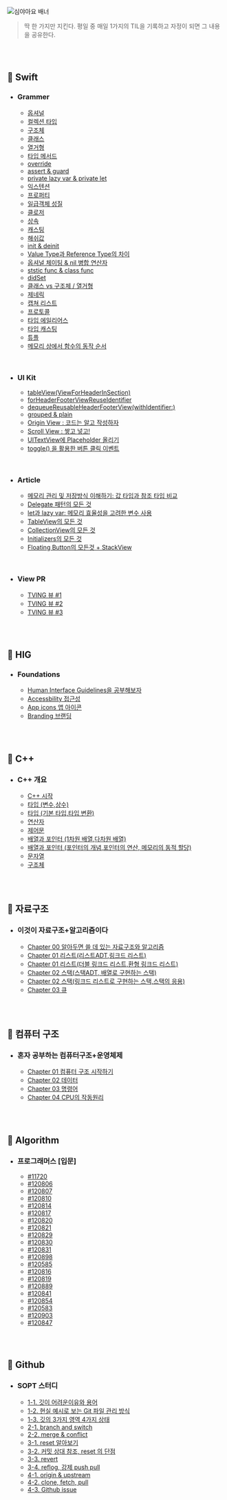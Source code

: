 ![심야아요 배너](https://user-images.githubusercontent.com/61109660/167799338-ab43eea4-8396-4f9b-be2f-99c57d9b2982.png)
> 딱 한 가지만 지킨다. 평일 중 매일 1가지의 TIL을 기록하고 자정이 되면 그 내용을 공유한다. 

<br>
<br>

## 📌 Swift 
- ### Grammer

  - [옵셔널](https://grave-paint-a3c.notion.site/Optional-72e98340d26541d2a5aee556ec8fd311)
  - [컬렉션 타입](https://grave-paint-a3c.notion.site/942642f62a3245ff8e87a45a293fa507?pvs=4)
  - [구조체](https://grave-paint-a3c.notion.site/struct-a4c3c735350b48e090a28de1f2111736)
  - [클래스](https://grave-paint-a3c.notion.site/class-c43c154060ae43169c54223eab73e065?pvs=4)
  - [열거형](https://grave-paint-a3c.notion.site/enum-d87be63c86614a16b8ef45b708e2c868?pvs=4)
  - [타입 메서드](https://grave-paint-a3c.notion.site/61533898da6044aca20ec974ed68d571)
  - [override](https://grave-paint-a3c.notion.site/override-623e880f55214ba9aeaf8354e675d82c?pvs=4)
  - [assert & guard](https://grave-paint-a3c.notion.site/assert-guard-675b0eb675834c299f5ca7b0a58e62d8?pvs=4)
  - [private lazy var & private let](https://grave-paint-a3c.notion.site/private-lazy-var-private-let-979fa7f7ea7d4b75a760a02f70475390)
  - [익스텐션](https://grave-paint-a3c.notion.site/a254e0bfe802401a890237f455f25d95)
  - [프로퍼티](https://grave-paint-a3c.notion.site/property-ba3ac59786be41f9ae90b1fe6eb7d57b?pvs=4)
  - [일급객체 성질](https://grave-paint-a3c.notion.site/dab840cc2cad4de4acefc94b7a249181?pvs=4)
  - [클로저](https://grave-paint-a3c.notion.site/closure-bd42afcfb3364a8295274c8655ded55f?pvs=4)
  - [상속](https://grave-paint-a3c.notion.site/ee064e77a6cb47a78979d99fd987089e)
  - [캐스팅](https://grave-paint-a3c.notion.site/3dfc666ec5fa46efa45d177a130df7ac?pvs=4)
  - [해쉬값](https://grave-paint-a3c.notion.site/Hash-Value-8882b8521c8a4f3192483598682141a4?pvs=4)
  - [init & deinit](https://grave-paint-a3c.notion.site/init-deinit-296ae61f0d894c9aa3c28e561f0f5d61)
  - [Value Type과 Reference Type의 차이](https://grave-paint-a3c.notion.site/Value-Type-Reference-Type-adbfe5147e87438c94a8c642f78ad6b5)
  - [옵셔널 체이팅 & nil 병합 연산자](https://grave-paint-a3c.notion.site/nil-7ea1261a9d954b48b7eff6010dafbcd2)
  - [ststic func & class func](https://grave-paint-a3c.notion.site/static-func-class-func-fd177cb8f8e34c96aeb325f50d300be9)
  - [didSet](https://grave-paint-a3c.notion.site/didSet-2183a30ca35f4d069f992e056ca045a6)
  - [클래스 vs 구조체 / 열거형](https://grave-paint-a3c.notion.site/vs-60f2a9fa7c314ad89db7cab506173f2c?pvs=4)
  - [제네릭](https://grave-paint-a3c.notion.site/Genric-9a6ab4b74dd24169b4971b60865e7cb5)
  - [캡쳐 리스트](https://grave-paint-a3c.notion.site/12cdcd0adbf84da6b84fd350369f2609)
  - [프로토콜](https://grave-paint-a3c.notion.site/a24356a573d341efaf1397ed0bafa874)
  - [타입 에일리어스](https://grave-paint-a3c.notion.site/Typealias-b56f1b8b6e43418391aa00072eff9dec)
  - [타입 캐스팅](https://grave-paint-a3c.notion.site/f982e62a823e471fbc924e2b53e732af?pvs=4)
  - [튜플](https://grave-paint-a3c.notion.site/2444c63c6b9441488c26c3c72c6568a2?pvs=4)
  - [메모리 상에서 함수의 동작 순서](https://grave-paint-a3c.notion.site/75a1f8674708474689b19cecedb5e4fb)


<br>


- ### UI Kit
    - [tableView(ViewForHeaderInSection)](https://grave-paint-a3c.notion.site/tableView-_-viewForHeaderInSection-f88659f3550f462393ad7b6aa93d884d)
    - [forHeaderFooterViewReuseIdentifier](https://grave-paint-a3c.notion.site/forHeaderFooterViewReuseIdentifier-686950072d5e4fafb698d45d88cb107a)
    - [dequeueReusableHeaderFooterView(withIdentifier:)](https://grave-paint-a3c.notion.site/dequeueReusableHeaderFooterView-withIdentifier-0594a7764a73472ab01f07b7c002c1a6)
    - [grouped & plain](https://grave-paint-a3c.notion.site/grouped-plain-8de1b8e40c6648ad87c15ceee2667afe)
    - [Origin View : 코드는 알고 작성하자](https://grave-paint-a3c.notion.site/Origin-View-6e130ea088a644b0b325143faae4e43c)
    - [Scroll View : 쌓고 넣고!](https://grave-paint-a3c.notion.site/Scroll-View-8a48591fd6434435bc4cfaec92761c75)
    - [UITextView에 Placeholder 올리기](https://grave-paint-a3c.notion.site/UITextView-Placeholder-c2afc01084e541af8c467f8ce4632ecb)
    - [toggle() 을 활용한 버튼 클릭 이벤트](https://grave-paint-a3c.notion.site/toggle-4125332ae06a4fe283d127d2dd4b4bcf?pvs=4)



<br>


- ### Article
  - [메모리 관리 및 저장방식 이해하기: 값 타입과 참조 타입 비교](https://grave-paint-a3c.notion.site/815b7cd41ea542218db53e3b687fe6d7)
  - [Delegate 패턴의 모든 것](https://grave-paint-a3c.notion.site/Delegate-6a2330c1baa748a296fb2ff647eb3eb2)
  - [let과 lazy var: 메모리 효율성을 고려한 변수 사용](https://grave-paint-a3c.notion.site/let-lazy-var-9ce326a24df54c2c851392b315d3c22a)
  - [TableView의 모든 것](https://grave-paint-a3c.notion.site/TableView-ababe09575624dff97354b21652e700d?pvs=4)
  - [CollectionView의 모든 것](https://grave-paint-a3c.notion.site/CollectionView-2e3659e8dd69400a84a42636cc284f6c?pvs=4)
  - [Initializers의 모든 것](https://grave-paint-a3c.notion.site/initializers-23e59a42b8f14074b1bab7c3f77576b7?pvs=4)
  - [Floating Button의 모든것 + StackView](https://grave-paint-a3c.notion.site/Floating-Button-StackView-ac09930f1edc4584ab7efd93b75856e2?pvs=4)


<br>


- ### View PR
  - [TVING 뷰 #1](https://grave-paint-a3c.notion.site/TVING-1-ba373e0af9be493ab1fabefbaf9b855a)
  - [TVING 뷰 #2](https://grave-paint-a3c.notion.site/TVING-2-7d37e7a0cb8a46fb886dfbae9bb04387)
  - [TVING 뷰 #3](https://grave-paint-a3c.notion.site/TVING-3-eafd3ac2f7ab41c4a001f6e88ae71b03)


<br>



<br>

## 📌 HIG
- ### Foundations
  - [Human Interface Guidelines을 공부해보자](https://skydh1214.tistory.com/entry/HIG-Human-Interface-Guidelines%EC%9D%84-%EA%B3%B5%EB%B6%80%ED%95%B4%EB%B3%B4%EC%9E%90)
  - [Accessbility 접근성](https://skydh1214.tistory.com/entry/HIG-Accessbility-%EC%A0%91%EA%B7%BC%EC%84%B1)
  - [App icons 앱 아이콘](https://skydh1214.tistory.com/entry/HIG-App-icons-%EC%95%B1-%EC%95%84%EC%9D%B4%EC%BD%98)
  - [Branding 브랜딩](https://skydh1214.tistory.com/entry/HIG-Branding-%EB%B8%8C%EB%9E%9C%EB%94%A9)  


<br>
<br>


## 📌 C++
- ### C++ 개요
  - [C++ 시작](https://skydh1214.tistory.com/entry/1-C-%EC%8B%9C%EC%9E%91)
  - [타입 (변수,상수)](https://skydh1214.tistory.com/entry/2-%ED%83%80%EC%9E%85)
  - [타입 (기본 타입,타입 변환)](https://skydh1214.tistory.com/entry/C-%ED%83%80%EC%9E%85-%EA%B8%B0%EB%B3%B8-%ED%83%80%EC%9E%85-%ED%83%80%EC%9E%85-%EB%B3%80%ED%99%98)
  - [연산자](https://skydh1214.tistory.com/entry/C-%EC%97%B0%EC%82%B0%EC%9E%90)
  - [제어문](https://skydh1214.tistory.com/entry/C-%EC%A0%9C%EC%96%B4%EB%AC%B8)
  - [배열과 포인터 (1차원 배열,다차원 배열)](https://skydh1214.tistory.com/entry/C-%EB%B0%B0%EC%97%B4%EA%B3%BC-%ED%8F%AC%EC%9D%B8%ED%84%B01%EC%B0%A8%EC%9B%90-%EB%B0%B0%EC%97%B4%EB%8B%A4%EC%B0%A8%EC%9B%90-%EB%B0%B0%EC%97%B4)
  - [배열과 포인터 (포인터의 개념,포인터의 연산, 메모리의 동적 할당)](https://skydh1214.tistory.com/entry/C-%EB%B0%B0%EC%97%B4%EA%B3%BC-%ED%8F%AC%EC%9D%B8%ED%84%B0%ED%8F%AC%EC%9D%B8%ED%84%B0%EC%9D%98-%EA%B0%9C%EB%85%90%ED%8F%AC%EC%9D%B8%ED%84%B0%EC%9D%98-%EC%97%B0%EC%82%B0-%EB%A9%94%EB%AA%A8%EB%A6%AC%EC%9D%98-%EB%8F%99%EC%A0%81-%ED%95%A0%EB%8B%B9)
  - [문자열](https://skydh1214.tistory.com/entry/C-%EB%AC%B8%EC%9E%90%EC%97%B4)
  - [구조체](https://skydh1214.tistory.com/entry/C-%EA%B5%AC%EC%A1%B0%EC%B2%B4)


<br>
<br>


## 📌 자료구조
- ### 이것이 자료구조+알고리즘이다 
  - [Chapter 00 알아두면 쓸 데 있는 자료구조와 알고리즘](https://skydh1214.tistory.com/entry/%EC%9E%90%EB%A3%8C%EA%B5%AC%EC%A1%B0-%EC%95%8C%EC%95%84%EB%91%90%EB%A9%B4-%EC%93%B8-%EB%8D%B0-%EC%9E%88%EB%8A%94-%EC%9E%90%EB%A3%8C%EA%B5%AC%EC%A1%B0%EC%99%80-%EC%95%8C%EA%B3%A0%EB%A6%AC%EC%A6%98)
  - [Chapter 01 리스트(리스트ADT,링크드 리스트)](https://skydh1214.tistory.com/entry/%EC%9E%90%EB%A3%8C%EA%B5%AC%EC%A1%B0-Chapter01-%EB%A6%AC%EC%8A%A4%ED%8A%B8%EB%A6%AC%EC%8A%A4%ED%8A%B8ADT%EB%A7%81%ED%81%AC%EB%93%9C-%EB%A6%AC%EC%8A%A4%ED%8A%B8)
  - [Chapter 01 리스트(더블 링크드 리스트,환형 링크드 리스트)](https://skydh1214.tistory.com/entry/Chapter-01-%EB%A6%AC%EC%8A%A4%ED%8A%B8%EB%8D%94%EB%B8%94-%EB%A7%81%ED%81%AC%EB%93%9C-%EB%A6%AC%EC%8A%A4%ED%8A%B8%ED%99%98%ED%98%95-%EB%A7%81%ED%81%AC%EB%93%9C-%EB%A6%AC%EC%8A%A4%ED%8A%B8)
  - [Chapter 02 스택(스택ADT, 배열로 구현하는 스택)](https://skydh1214.tistory.com/entry/%EC%9E%90%EB%A3%8C%EA%B5%AC%EC%A1%B0-Chapter-02-%EC%8A%A4%ED%83%9D%EC%8A%A4%ED%83%9DADT-%EB%B0%B0%EC%97%B4%EB%A1%9C-%EA%B5%AC%ED%98%84%ED%95%98%EB%8A%94-%EC%8A%A4%ED%83%9D)
  - [Chapter 02 스택(링크드 리스트로 구현하는 스택,스택의 응용)](https://skydh1214.tistory.com/entry/%EC%9E%90%EB%A3%8C%EA%B5%AC%EC%A1%B0-Chapter-02-%EC%8A%A4%ED%83%9D%EB%A7%81%ED%81%AC%EB%93%9C-%EB%A6%AC%EC%8A%A4%ED%8A%B8%EB%A1%9C-%EA%B5%AC%ED%98%84%ED%95%98%EB%8A%94-%EC%8A%A4%ED%83%9D%EC%8A%A4%ED%83%9D%EC%9D%98-%EC%9D%91%EC%9A%A9)
  - [Chapter 03 큐](https://skydh1214.tistory.com/entry/%EC%9E%90%EB%A3%8C%EA%B5%AC%EC%A1%B0-Chapter-03-%ED%81%90)


<br>
<br>


## 📌 컴퓨터 구조
- ### 혼자 공부하는 컴퓨터구조+운영체제
  - [Chapter 01 컴퓨터 구조 시작하기](https://skydh1214.tistory.com/entry/%EC%BB%B4%ED%93%A8%ED%84%B0-%EA%B5%AC%EC%A1%B0-Chapter-01-%EC%BB%B4%ED%93%A8%ED%84%B0-%EA%B5%AC%EC%A1%B0-%EC%8B%9C%EC%9E%91%ED%95%98%EA%B8%B0)
  - [Chapter 02 데이터](https://skydh1214.tistory.com/entry/%EC%BB%B4%ED%93%A8%ED%84%B0-%EA%B5%AC%EC%A1%B0-Chapter-02-%EB%8D%B0%EC%9D%B4%ED%84%B0)
  - [Chapter 03 명령어](https://skydh1214.tistory.com/entry/%EC%BB%B4%ED%93%A8%ED%84%B0-%EA%B5%AC%EC%A1%B0-Chapter-03-%EB%AA%85%EB%A0%B9%EC%96%B4)
  - [Chapter 04 CPU의 작동원리](https://skydh1214.tistory.com/entry/%EC%BB%B4%ED%93%A8%ED%84%B0-%EA%B5%AC%EC%A1%B0-Chapter-04-CPU%EC%9D%98-%EC%9E%91%EB%8F%99%EC%9B%90%EB%A6%AC)


<br>
<br>


## 📌 Algorithm
- ### 프로그래머스 [입문]
  - [#11720](https://grave-paint-a3c.notion.site/ab52fc246dd4416f864b7e9baa991f6f)
  - [#120806](https://skydh1214.tistory.com/entry/PS-120806%E2%80%85%EB%91%90%E2%80%85%EC%88%98%EC%9D%98%E2%80%85%EB%82%98%EB%88%97%EC%85%88)
  - [#120807](https://skydh1214.tistory.com/entry/PS-120807%E2%80%85%EC%88%AB%EC%9E%90%E2%80%85%EB%B9%84%EA%B5%90%ED%95%98%EA%B8%B0)
  - [#120810](https://skydh1214.tistory.com/entry/PS-120810%E2%80%85%EB%82%98%EB%A8%B8%EC%A7%80%E2%80%85%EA%B5%AC%ED%95%98%EA%B8%B0)
  - [#120814](https://skydh1214.tistory.com/entry/PS-120814%E2%80%85%ED%94%BC%EC%9E%90%E2%80%85%EB%82%98%EB%88%A0%E2%80%85%EB%A8%B9%EA%B8%B0%E2%80%85%EF%BC%881%EF%BC%89) 
  - [#120817](https://skydh1214.tistory.com/entry/PS-120817%E2%80%85%EB%B0%B0%EC%97%B4%EC%9D%98%E2%80%85%ED%8F%89%EA%B7%A0%EA%B0%92) 
  - [#120820](https://skydh1214.tistory.com/entry/PS-120820-%EB%82%98%EC%9D%B4-%EC%B6%9C%EB%A0%A5)
  - [#120821](https://skydh1214.tistory.com/entry/PS-120821%E2%80%85%EB%B0%B0%EC%97%B4%E2%80%85%EB%92%A4%EC%A7%91%EA%B8%B0)
  - [#120829](https://skydh1214.tistory.com/entry/PS-120829-%EA%B0%81%EB%8F%84%EA%B8%B0)
  - [#120830](https://skydh1214.tistory.com/entry/PS-120830%E2%80%85%EC%96%91%EA%BC%AC%EC%B9%98)  
  - [#120831](https://skydh1214.tistory.com/entry/PS-120831-%EC%A7%9D%EC%88%98%EC%9D%98-%ED%95%A9)
  - [#120898](https://skydh1214.tistory.com/entry/PS-120898%E2%80%85%ED%8E%B8%EC%A7%80)
  - [#120585](https://skydh1214.tistory.com/entry/PS-120585%E2%80%85%EB%A8%B8%EC%93%B1%EC%9D%B4%EB%B3%B4%EB%8B%A4%E2%80%85%ED%82%A4%E2%80%85%ED%81%B0%E2%80%85%EC%82%AC%EB%9E%8C)
  - [#120816](https://skydh1214.tistory.com/entry/PS-120816-%ED%94%BC%EC%9E%90-%EB%82%98%EB%88%A0-%EB%A8%B9%EA%B8%B0%EF%BC%883%EF%BC%89)
  - [#120819](https://skydh1214.tistory.com/entry/PS-120819-%EC%95%84%EC%9D%B4%EC%8A%A4-%EC%95%84%EB%A9%94%EB%A6%AC%EC%B9%B4%EB%85%B8)
  - [#120889](https://skydh1214.tistory.com/entry/PS-120889%E2%80%85%EC%82%BC%EA%B0%81%ED%98%95%EC%9D%98%E2%80%85%EC%99%84%EC%84%B1%EC%A1%B0%EA%B1%B4%EF%BC%881%EF%BC%89)
  - [#120841](https://skydh1214.tistory.com/entry/PS-120841%E2%80%85%EC%A0%90%EC%9D%98%E2%80%85%EC%9C%84%EC%B9%98%E2%80%85%EA%B5%AC%ED%95%98%EA%B8%B0)
  - [#120854](https://skydh1214.tistory.com/entry/PS-120854%E2%80%85%EB%B0%B0%EC%97%B4%E2%80%85%EC%9B%90%EC%86%8C%EC%9D%98%E2%80%85%EA%B8%B8%EC%9D%B4)
  - [#120583](https://skydh1214.tistory.com/entry/PS-120583%E2%80%85%EC%A4%91%EB%B3%B5%EB%90%9C%E2%80%85%EC%88%AB%EC%9E%90%E2%80%85%EA%B0%9C%EC%88%98)
  - [#120903](https://skydh1214.tistory.com/entry/PS-120903%E2%80%85%EB%B0%B0%EC%97%B4%EC%9D%98%E2%80%85%EC%9C%A0%EC%82%AC%EB%8F%84)
  - [#120847](https://skydh1214.tistory.com/entry/PS-120847%E2%80%85%EC%B5%9C%EB%8C%93%EA%B0%92%E2%80%85%EB%A7%8C%EB%93%A4%EA%B8%B0%EF%BC%881%EF%BC%89)



<br>
<br>



## 📌 Github 
- ### SOPT 스터디
  - [1-1. 깃이 어려운이유와 용어](https://grave-paint-a3c.notion.site/2-1-1-e8c36b73481d47c09440cde3e5655b50)
  - [1-2. 현실 예시로 보는 Git 파일 관리 방식](https://grave-paint-a3c.notion.site/2-1-2-Git-af705e99725d4d6492c77f44fa95ba3f)
  - [1-3. 깃의 3가지 영역 4가지 상태](https://grave-paint-a3c.notion.site/2-1-3-3-4-5479e2a7cef74e4c99d6abbad38d27ec)
  - [2-1. branch and switch](https://grave-paint-a3c.notion.site/2-2-1-branch-and-switch-87ff4974137d493689393cb8ec095b3b)
  - [2-2. merge & conflict](https://grave-paint-a3c.notion.site/2-2-2-merge-conflict-df54c618ff8540c29c3fb23993296aa5)
  - [3-1. reset 알아보기](https://grave-paint-a3c.notion.site/2-3-1-reset-ec9daeab4469410faa38555c87fa0235)
  - [3-2. 커밋 상대 참조, reset 의 단점](https://grave-paint-a3c.notion.site/2-3-2-reset-edec85a978b04275be79b3b8f1b913cf)
  - [3-3. revert](https://grave-paint-a3c.notion.site/2-3-3-revert-6fe4a2448cd74481ac276a186c7d3765)
  - [3-4. reflog, 강제 push pull](https://grave-paint-a3c.notion.site/2-3-4-reflog-push-pull-57b90583ab10479480d57f00784df762)
  - [4-1. origin & upstream](https://grave-paint-a3c.notion.site/2-4-1-origin-upstream-6a7c927bbd6e458886b28d9f2ef899c2?pvs=4)
  - [4-2. clone, fetch, pull](https://grave-paint-a3c.notion.site/2-4-2-clone-fetch-pull-5af2c251775b4f3eba77b20eb385beac?pvs=4)
  - [4-3. Github issue](https://grave-paint-a3c.notion.site/2-4-3-Github-issue-bef35c240daf4702b69208a9584a4853?pvs=4)
